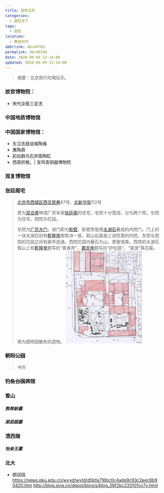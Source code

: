 ```yaml
---
title: 逛吃北京
categories:
  - 逛吃天下
tags:
  - 逛吃
location:
  - 黄金时代
abbrlink: d6c4078d
permalink: d6c4078d
date: 2020-09-09 22:14:00
updated: 2020-09-09 22:14:00
---
```


> 摘要：北京旅行吃喝玩乐。

<!-- more -->

### 故宫博物院：

- 宋代汝窑三足洗

### 中国地质博物馆

### 中国国家博物馆：

- 东汉击鼓说唱陶俑
- 鹰陶鼎
- 彩绘鹳鸟石斧图陶缸
- 西周折觥。| 宝鸡青铜器博物院

### 观复博物馆

### 张廷阁宅

> [北京市](https://zh.wikipedia.org/wiki/北京市)[西城区](https://zh.wikipedia.org/wiki/西城区)[西交民巷](https://zh.wikipedia.org/wiki/西交民巷)87号、[北新华街](https://zh.wikipedia.org/wiki/北新华街)112号
>
> 原为[双合盛](https://zh.wikipedia.org/w/index.php?title=双合盛&action=edit&redlink=1)啤酒厂资本家[张廷阁](https://zh.wikipedia.org/wiki/张廷阁)的住宅。宅院十分宽阔，分为两个院，东院为住宅，西院为花园。
>
> 东院为[广亮大门](https://zh.wikipedia.org/wiki/广亮大门)，进门即为[影壁](https://zh.wikipedia.org/wiki/影壁)，影壁旁是用[太湖石](https://zh.wikipedia.org/wiki/太湖石)叠成的内院门，门上的一块太湖石刻有[乾隆帝](https://zh.wikipedia.org/wiki/乾隆帝)御笔诗一首。假山后面是三进院落的内院。东院与西院的花园之间有廊亭连通。西院花园内叠石为山，景致很美。西院的太湖石假山上有[乾隆帝](https://zh.wikipedia.org/wiki/乾隆帝)题写的“普香界”，[嘉庆帝](https://zh.wikipedia.org/wiki/嘉庆帝)题写的“护松扇”、“翠潋”等石匾。俱为圆明园散失的遗物。
 ![img](assets/T1h7EvBCbT1RCvBVdK)

### ~~朝阳公园~~

> 书市

### ~~钓鱼台国宾馆~~

### 香山

##### 熊希龄墓

##### 梁启超墓

### 清西陵

##### 怡亲王墓

### 北大

- 朗润园 https://news.pku.edu.cn/wyyd/wytd/d5bfa716bc0c4ade9c93c2eec6b90420.htm http://blog.sina.cn/dpool/blog/s/blog_56f2bc220101cy7y.html